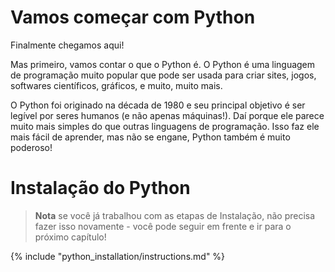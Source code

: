 # Vamos começar com Python

Finalmente chegamos aqui!

Mas primeiro, vamos contar o que o Python é. O Python é uma linguagem de programação muito popular que pode ser usada para criar sites, jogos, softwares científicos, gráficos, e muito, muito mais.

O Python foi originado na década de 1980 e seu principal objetivo é ser legível por seres humanos (e não apenas máquinas!). Daí porque ele parece muito mais simples do que outras linguagens de programação. Isso faz ele mais fácil de aprender, mas não se engane, Python também é muito poderoso!

# Instalação do Python

> **Nota** se você já trabalhou com as etapas de Instalação, não precisa fazer isso novamente - você pode seguir em frente e ir para o próximo capítulo!

{% include "python_installation/instructions.md" %}